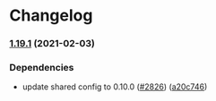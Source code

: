# Changelog

### [1.19.1](https://www.github.com/googleapis/java-bigtable-hbase/compare/v1.19.0...v1.19.1) (2021-02-03)


### Dependencies

* update shared config to 0.10.0 ([#2826](https://www.github.com/googleapis/java-bigtable-hbase/issues/2826)) ([a20c746](https://www.github.com/googleapis/java-bigtable-hbase/commit/a20c7466412f1b97a4c00fc8611fe05b057d7b6d))
